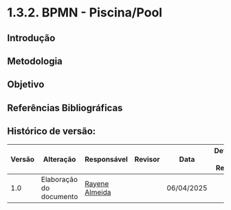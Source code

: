 # 1.3.2. BPMN - Piscina/Pool

## Introdução 
 
## Metodologia

## Objetivo 

## Referências Bibliográficas

## Histórico de versão:

| Versão | Alteração                  | Responsável     | Revisor | Data       | Detalhes da Revisão |
| -      | -                          | -               | -       | -          | -                   |
| 1.0    | Elaboração do documento | [Rayene Almeida](https://github.com/rayenealmeida)| | 06/04/2025 | |